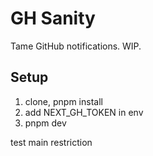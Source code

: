 # GH Sanity

Tame GitHub notifications. WIP.

## Setup

1. clone, pnpm install
2. add NEXT_GH_TOKEN in env 
3. pnpm dev

test main restriction